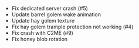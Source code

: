 - Fix dedicated server crash (#5)
- Update barrel golem wake animation
- Update hay golem texture
- Fix hay golem trample protection not working (#4)
- Fix crash with C2ME (#9)
- Fix honey blob rotation
